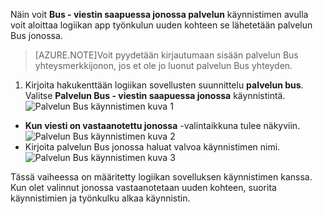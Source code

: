 Näin voit **Bus - viestin saapuessa jonossa palvelun** käynnistimen avulla voit aloittaa logiikan app työnkulun uuden kohteen se lähetetään palvelun Bus jonossa.  

>[AZURE.NOTE]Voit pyydetään kirjautumaan sisään palvelun Bus yhteysmerkkijonon, jos et ole jo luonut palvelun Bus yhteyden.  

1. Kirjoita hakukenttään logiikan sovellusten suunnittelu **palvelun bus**. Valitse **Palvelun Bus - viestin saapuessa jonossa** käynnistintä.  
![Palvelun Bus käynnistimen kuva 1](./media/connectors-create-api-servicebus/trigger-1.png)   
- **Kun viesti on vastaanotettu jonossa** -valintaikkuna tulee näkyviin.  
![Palvelun Bus käynnistimen kuva 2](./media/connectors-create-api-servicebus/trigger-2.png)   
- Kirjoita palvelun Bus jonossa haluat valvoa käynnistimen nimi.   
![Palvelun Bus käynnistimen kuva 3](./media/connectors-create-api-servicebus/trigger-3.png)   

Tässä vaiheessa on määritetty logiikan sovelluksen käynnistimen kanssa. Kun olet valinnut jonossa vastaanotetaan uuden kohteen, suorita käynnistimien ja työnkulku alkaa käynnistin.    
